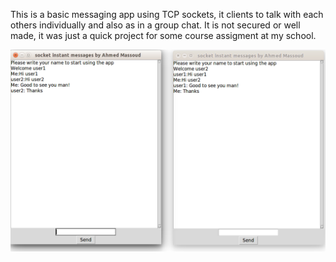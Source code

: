 This is a basic messaging app using TCP sockets, it clients to talk with each others individually and also as in a group chat. 
It  is not secured or well made, it was just a quick project for some course assigment at my school. 

![App Screenshot](socketapp.png)
